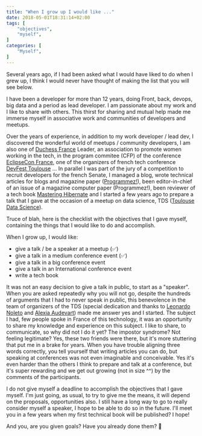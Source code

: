 ```yaml
---
title: "When I grow up I would like ..."
date: 2018-05-01T18:31:14+02:00
tags: [
    "objectives",
    "myself",
]
categories: [
    "Myself",
]
---
```


Several years ago, if I had been asked what I would have liked to do when I grew up, I think I would never have thought of making the list that you will see below.

I have been a developer for more than 12 years, doing Front, back, devops, big data and a period as lead developer.
I am passionate about my work and I like to share with others. This thirst for sharing and mutual help made me immerse myself in associative work and communities of developers and meetups.

Over the years of experience, in addition to my work developer / lead dev, I discovered the wonderful world of meetups / community developers, I am also one of [Duchess France](http://duchess-france.org) Leader, an association to promote women working in the tech, in the program commitee (CFP) of the conference [EclipseCon France](https://www.eclipsecon.org/france2018/), one of the organizers of french tech conference [DevFest Toulouse](https://devfesttoulouse.fr) ...
In parallel I was part of the jury of a competition to recruit developers for the french Senate, I managed a blog, wrote technical articles for blogs and magazine paper ([Programmez!](https://www.programmez.com/)), been editor-in-chief of an issue of a magazine computer paper (Programmez!), been reviewer of a tech book [Mastering Hibernate](https://www.packtpub.com/application-development/mastering-hibernate) and I started a few years ago to prepare a talk that I gave at the occasion of a meetup on data science, TDS ([Toulouse Data Science](http://www.tlse-data-science.fr/)).

Truce of blah, here is the checklist with the objectives that I gave myself, containing the things that I would like to do and accomplish.

When I grow up, I would like:

* give a talk / be a speaker at a meetup (:white_check_mark:)
* give a talk in a medium conference event (:white_check_mark:)
* give a talk in a big conference event
* give a talk in an International conference event
* write a tech book

It was not an easy decision to give a talk in public, to start as a "speaker". When you are asked repeatedly why you will not go, despite the hundreds of arguments that I had to never speak in public, this benevolence in the team of organizers of the TDS (special dedication and thanks to [Leonardo Noleto](https://twitter.com/leonardo_noleto) and [Alexia Audevart](https://twitter.com/aaudevart)) made me answer yes and I started.
The subject I had, few people spoke in France of this technology, it was an opportunity to share my knowledge and experience on this subject. I like to share, to communicate, so why did not I do it yet? The impostor syndrome? Not feeling legitimate? Yes, these two friends were there, but it's more stuttering that put me in a brake for years. When you have trouble aligning three words correctly, you tell yourself that writing articles you can do, but speaking at conferences was not even imaginable and conceivable. Yes it's even harder than the others I think to prepare and talk at a conference, but it's super rewarding and we get out growing (not in size ^^) by the comments of the participants.

I do not give myself a deadline to accomplish the objectives that I gave myself. I'm just going, as usual, to try to give me the means, it will depend on the proposals, opportunities also.
I still have a long way to go to really consider myself a speaker, I hope to be able to do so in the future.
I'll meet you in a few years when my first technical book will be published? I hope!

And you, are you given goals? Have you already done them? 🙂
